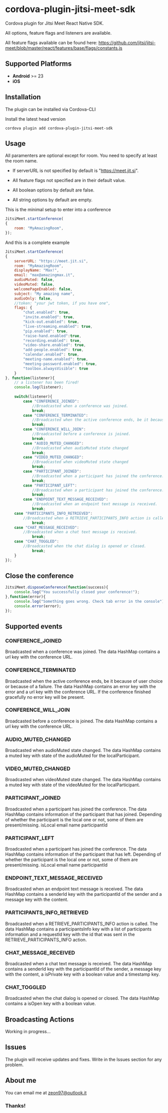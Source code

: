 # cordova-plugin-jitsi-meet-sdk
Cordova plugin for Jitsi Meet React Native SDK.

All options, feature flags and listeners are available. 

All feature flags available can be found here: https://github.com/jitsi/jitsi-meet/blob/master/react/features/base/flags/constants.js

## Supported Platforms
- __Android__ >= 23
- __iOS__

## Installation
The plugin can be installed via Cordova-CLI

Install the latest head version
```
cordova plugin add cordova-plugin-jitsi-meet-sdk
```

## Usage
All paramenters are optional except for room. You need to specify at least the room name.

- If serverURL is not specified by default is "https://meet.jit.si".

- All feature flags not specified are in their default value.

- All boolean options by default are false.

- All string options by default are empty.

This is the minimal setup to enter into a conference
```js
JitsiMeet.startConference(
{
    room: "MyAmazingRoom",
});
```


And this is a complete example
```js
JitsiMeet.startConference(
{
    serverURL: "https://meet.jit.si",
    room: "MyAmazingRoom",
    displayName: "Max!",
    email: "max@amazingmax.it",
    audioMuted: false,
    videoMuted: false,
    welcomePageEnabled: false,
    subject: "My amazing name",
    audioOnly: false,
    //token: "your jwt token, if you have one",
    flags: {
        "chat.enabled": true,
        "invite.enabled": true,
        "kick-out.enabled": true,
        "live-streaming.enabled": true,
        "pip.enabled": true,
        "raise-hand.enabled":true,
        "recording.enabled": true,
        "video-share.enabled": true,
        "add-people.enabled": true,
        "calendar.enabled": true,
        "meeting-name.enabled": true,
        "meeting-password.enabled": true,
        "toolbox.alwaysVisible": true
    }
}, function(listener){
    // a listener has been fired!
    console.log(listener);
    
    switch(listener){
        case "CONFERENCE_JOINED":
            //Broadcasted when a conference was joined.
            break;
        case "CONFERENCE_TERMINATED":
            //Broadcasted when the active conference ends, be it because of user choice or because of a failure.
            break;
        case "CONFERENCE_WILL_JOIN":
            //Broadcasted before a conference is joined. 
            break;
        case "AUDIO_MUTED_CHANGED":
            //Broadcasted when audioMuted state changed
            break;
        case "VIDEO_MUTED_CHANGED":
            //Broadcasted when videoMuted state changed
            break;
        case "PARTICIPANT_JOINED":
            //Broadcasted when a participant has joined the conference. 
            break;
        case "PARTICIPANT_LEFT":
            //Broadcasted when a participant has joined the conference.
            break;
        case "ENDPOINT_TEXT_MESSAGE_RECEIVED":
            //Broadcasted when an endpoint text message is received. 
            break;
	case "PARTICIPANTS_INFO_RETRIEVED":
	    //Broadcasted when a RETRIEVE_PARTICIPANTS_INFO action is called. 
            break;
	case "CHAT_MESSAGE_RECEIVED":
	    //Broadcasted when a chat text message is received.
            break;
	case "CHAT_TOGGLED":
	    //Broadcasted when the chat dialog is opened or closed.
            break;
    }
});
```

## Close the conference
```js
JitsiMeet.disposeConference(function(success){
	console.log("You successfully closed your conference!");
},function(error){
	console.log("Something goes wrong. Check tab error in the console");
	console.error(error);
});
```

## Supported events

### CONFERENCE_JOINED
Broadcasted when a conference was joined. The data HashMap contains a url key with the conference URL.

### CONFERENCE_TERMINATED
Broadcasted when the active conference ends, be it because of user choice or because of a failure. The data HashMap contains an error key with the error and a url key with the conference URL. If the conference finished gracefully no error key will be present.

### CONFERENCE_WILL_JOIN
Broadcasted before a conference is joined. The data HashMap contains a url key with the conference URL.

### AUDIO_MUTED_CHANGED
Broadcasted when audioMuted state changed. The data HashMap contains a muted key with state of the audioMuted for the localParticipant.

### VIDEO_MUTED_CHANGED
Broadcasted when videoMuted state changed. The data HashMap contains a muted key with state of the videoMuted for the localParticipant.

### PARTICIPANT_JOINED
Broadcasted when a participant has joined the conference. The data HashMap contains information of the participant that has joined. Depending of whether the participant is the local one or not, some of them are present/missing. isLocal email name participantId

### PARTICIPANT_LEFT
Broadcasted when a participant has joined the conference. The data HashMap contains information of the participant that has left. Depending of whether the participant is the local one or not, some of them are present/missing. isLocal email name participantId

### ENDPOINT_TEXT_MESSAGE_RECEIVED
Broadcasted when an endpoint text message is received. The data HashMap contains a senderId key with the participantId of the sender and a message key with the content.

### PARTICIPANTS_INFO_RETRIEVED
Broadcasted when a RETRIEVE_PARTICIPANTS_INFO action is called. The data HashMap contains a participantsInfo key with a list of participants information and a requestId key with the id that was sent in the RETRIEVE_PARTICIPANTS_INFO action.

### CHAT_MESSAGE_RECEIVED
Broadcasted when a chat text message is received. The data HashMap contains a senderId key with the participantId of the sender, a message key with the content, a isPrivate key with a boolean value and a timestamp key.

### CHAT_TOGGLED
Broadcasted when the chat dialog is opened or closed. The data HashMap contains a isOpen key with a boolean value.

## Broadcasting Actions
Working in progress...

## Issues
The plugin will receive updates and fixes. Write in the Issues section for any problem.

## About me
You can email me at zeon97@outlook.it

### Thanks!
